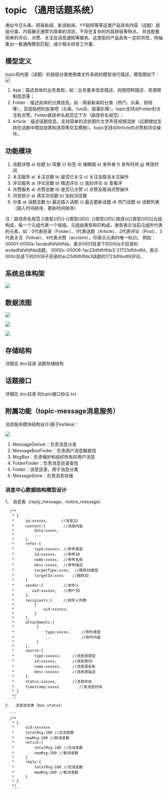 # topic （通用话题系统）

类似今日头条、网易新闻、新浪新闻、YY贴吧等等这类产品具有内容（话题）层级分类、内容展示通常为简单的流状，不存在复杂的内容排版等特点。
并且配套简单的评论、点赞、关注及消息通知等服务。这类型的产品具有一定的共性，特抽象出一套通用模型匹配，减少相关研发工作量，

##  模型定义

topic将内容（话题）的层级分类使用类文件系统的模型进行描述，模型图如下：
![](https://github.com/BenHaiXiao/topic/架构设计/design.jpg)

1. App：描述具体的业务类型。如：业务基本信息描述、权限控制描述、资源限制信息等；
2. Folder：描述具体的分类信息。如：网易新闻的分类（热门、头条、财经等），百度贴吧的各类吧（头条、fun兵、故事趴等）。topic支持对Folder的关注和点赞。Folder路径命名规范见下方（路径命名规范）；
3. Article：描述话题信息。支持简单的流状图片文字声音视频混排（后期增加支持在话题中增加投票和选项等交互模板）。topic支持对Article的点赞和评论操作。

## 功能模块

1.	话题详情
a)	标题
b)	简要
c)	标签
d)	缩略图
e)	发布者
f)	发布时间
g)	修改时间
2.	关注服务
a)	关注总数
b)	是否已关注
c)	关注及取消关注操作
3.	评论服务
a)	评论总数
b)	精选评论
c)	我的评论
d)	查看评
4.	点赞服务
a)	点赞总数
b)	是否已点赞
c)	点赞及取消点赞操作
5.	浏览统计
a)	真实浏览数
b)	加权浏览数
6.	分类
a)	话题总数
b)	最近插入话题
c)	最近更新话题
d)	热门话题
e)	话题列表（插入时间排序、更新时间排序）


注：路径命名规范
[(类型)(ID)]-[(类型)(ID)]- [(类型)(ID)]
	路径以[(类型)(ID)]]元组构成，每一个元组代表一个层级。元组由类型和ID构成，类型表示当前元组所代表的元素，如：0代表目录（Folder）、1代表话题（Article）、2代表评论（Post）、3代表关注（follow）、4代表点赞（acclaim），ID表示元素的唯一标识。
例如：
00001-0000a-1acdedfafafdfda，表示0001目录下的000a子目录的acdedfafafdfda话题。
0000c-00008-1ac23dfdfdfds3-21723dfdvdfd，表示000c目录下的0008子目录的ac23dfdfdfds3话题的1723dfdvdfd评论。

## 系统总体构架

![](https://github.com/BenHaiXiao/topic/架构设计/design.jpg)
## 数据流图

![](https://github.com/BenHaiXiao/topic/数据流图/query.jpg)

![](https://github.com/BenHaiXiao/topic/数据流图/insert.jpg)

![](https://github.com/BenHaiXiao/topic/数据流图/delete.jpg)


## 存储结构
详细见 doc目录 话题存储结构


##  话题接口

详细见 doc目录 的topic接口协议.txt

##  附属功能（topic-message消息服务）

消息服务模块结构设计(基于kafaka)：

![](https://github.com/BenHaiXiao/topic/消息中心/message.jpg)

1. MessageDeliver：负责消息分发
2. MessageBoxFinder：负责用户消息箱查找
3. MsgBox：负责维护和组织所有的用户消息
4. FolderFinder：负责消息目录查找
5. Folder：消息目录，用于消息分类
6. MessageStore：负责消息存储


### 消息中心数据结构模型设计

1、	消息表（reply_message、notice_message）
 
  ``` 
    /**
     * {
     *     id:xxxxxx,      //消息ID
     *     content:{        //消息内容
     *         data:xxxxx,
     *         ...
     *     },
     *     refer:{
     *         type:xxxxxx, //参考类型
     *         id:xxxxxx,   //参考ID
     *         name:xxxxx,  //参考名称
     *         desc:xxxxx,  //参考描述
     *         targetType:xxxx,  //跳转ID类型
     *         targetId:xxxx    //跳转ID
     *     }
     *     sender:{         //发件人
     *        uid:xxxxxx,   //用户ID
     *     },
     *     recipients:[     //收件人列表
     *         {
     *             uid:xxxxxx,
     *         }
     *     ],
     *     attachments:[
     *          {
     *              type:xxxxx,     //附件类型
     *              ...             //附件内容
     *          }
     *     ],
     *     source:{
     *         type:xxxxxx,     //消息源类型
     *         id:xxxxxx,       //消息源ID
     *         name:xxxxxx,     //消息源名称
     *         desc:xxxxxx      //消息源描述
     *     },
     *     status:xxxxxx,       //消息状态
     *     timestamp:xxxxx         //发消息时间
     * }
     */
    ```
2、	消息状态表（box_status）

    ```
    /**
     * {
     *     uid:xxxxxxx
     *     totalMsg:200	//总消息数
     *     newMsg:100 //新消息数
     *     notice:{
     *         totalMsg:100 //总消息数
     *         newMsg:200 //新消息数
     *     }
     *     reply:{
     *         totalMsg:100 //总消息数
     *         mewMsg:200 //新消息数
     *     }
     * }
     */
     ``` 


